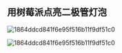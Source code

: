 ## 用树莓派点亮二极管灯泡

![1864ddcd841f6e95f516b11f9df51c0](https://jsd.cdn.zzko.cn/gh/Justice996/picx-images-hosting@master/Raspberry/1864ddcd841f6e95f516b11f9df51c0.5k1a3084i700.webp)


![1864ddcd841f6e95f516b11f9df51c0](https://cdn.jsdelivr.net/gh/Justice996/picx-images-hosting@master/Raspberry/1864ddcd841f6e95f516b11f9df51c0.5k1a3084i700.webp)
